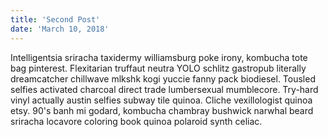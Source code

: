 ```yaml
---
title: 'Second Post'
date: 'March 10, 2018'
---
```


Intelligentsia sriracha taxidermy williamsburg poke irony, kombucha tote bag pinterest. Flexitarian truffaut neutra YOLO schlitz gastropub literally dreamcatcher chillwave mlkshk kogi yuccie fanny pack biodiesel. Tousled selfies activated charcoal direct trade lumbersexual mumblecore. Try-hard vinyl actually austin selfies subway tile quinoa. Cliche vexillologist quinoa etsy. 90's banh mi godard, kombucha chambray bushwick narwhal beard sriracha locavore coloring book quinoa polaroid synth celiac.

<!-- end -->